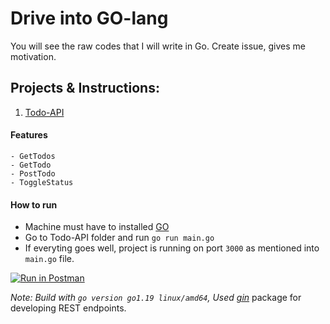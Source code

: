 
# Drive into GO-lang
You will see the raw codes that I will write in Go. Create issue, gives me motivation.

## Projects & Instructions:

1. [Todo-API](/Todo-API)<br>
#### Features
    - GetTodos
    - GetTodo
    - PostTodo
    - ToggleStatus

#### How to run

* Machine must have to installed [GO](https://go.dev/)
* Go to Todo-API folder and run `go run main.go`
* If everyting goes well, project is running on port `3000` as mentioned into `main.go` file.

[![Run in Postman](https://run.pstmn.io/button.svg)](https://app.getpostman.com/run-collection/8196637-d4c60aa9-b0b5-4640-90b3-e2e150a0ed6d?action=collection%2Ffork&collection-url=entityId%3D8196637-d4c60aa9-b0b5-4640-90b3-e2e150a0ed6d%26entityType%3Dcollection%26workspaceId%3D08445e69-71f6-45bd-bc3e-55df1a0de819)

_Note: Build with `go version go1.19 linux/amd64`, Used [gin](https://pkg.go.dev/github.com/gin-gonic/gin@v1.8.1)_ package for developing REST endpoints.
